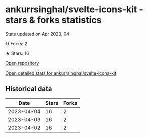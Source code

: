 # ankurrsinghal/svelte-icons-kit - stars & forks statistics

Stats updated on Apr 2023, 04

☋ Forks: 2

★ Stars: 16

[Open repository](https://github.com/ankurrsinghal/svelte-icons-kit)

[Open detailed stats for ankurrsinghal/svelte-icons-kit](https://reviewgithub.com/rep/ankurrsinghal/svelte-icons-kit)

## Historical data
| Date | Stars | Forks |
|------|-------|-------|
| 2023-04-04 | 16 | 2 | 
| 2023-04-03 | 16 | 2 | 
| 2023-04-02 | 16 | 2 | 

